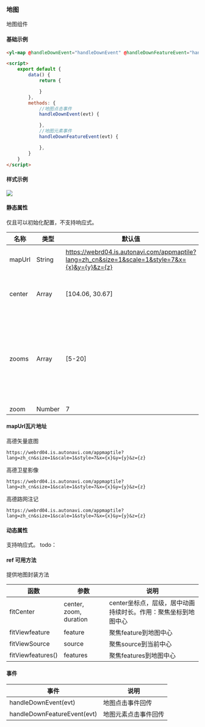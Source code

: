 ### 地图

地图组件



#### **基础示例**

```html
<yl-map @handleDownEvent="handleDownEvent" @handleDownFeatureEvent="handleDownFeatureEvent"></yl-map>

<script>
	export default {
		data() {
			return {

			}
		},
		methods: {
			//地图点击事件
			handleDownEvent(evt) {

			},
			//地图元素事件
			handleDownFeatureEvent(evt) {

			},
		}
	}
</script>
```



#### 样式示例

![](D:\test\vue2-openlayers\docs\.vuepress\public\images\yl-map.png)



#### 静态属性

仅且可以初始化配置，不支持响应式。

| 名称   | 类型   | 默认值                                                       | 说明                                   |
| ------ | ------ | ------------------------------------------------------------ | -------------------------------------- |
| mapUrl | String | https://webrd04.is.autonavi.com/appmaptile?lang=zh_cn&size=1&scale=1&style=7&x={x}&y={y}&z={z} | 瓦片地图地址                           |
| center | Array  | [104.06, 30.67]                                              | 地图中心点坐标值                       |
| zooms  | Array  | [5-20]                                                       | 地图显示的缩放级别范围，取值范围[3-20] |
| zoom   | Number | 7                                                            |                                        |



#### mapUrl瓦片地址

高德矢量底图

```
https://webrd04.is.autonavi.com/appmaptile?lang=zh_cn&size=1&scale=1&style=7&x={x}&y={y}&z={z}
```

高德卫星影像

```
https://webrd04.is.autonavi.com/appmaptile?lang=zh_cn&size=1&scale=1&style=7&x={x}&y={y}&z={z}
```

高德路网注记

```
https://webrd04.is.autonavi.com/appmaptile?lang=zh_cn&size=1&scale=1&style=7&x={x}&y={y}&z={z}
```



#### **动态属性**

支持响应式。
todo：



#### **ref 可用方法**

提供地图封装方法

| 函数              | 参数                   | 说明                                                         |
| ----------------- | ---------------------- | ------------------------------------------------------------ |
| fitCenter         | center, zoom, duration | center坐标点，层级，居中动画持续时长。作用：聚焦坐标到地图中心 |
| fitViewfeature    | feature                | 聚焦feature到地图中心                                        |
| fitViewSource     | source                 | 聚焦source到当前中心                                         |
| fitViewfeatures() | features               | 聚焦features到地图中心                                       |



#### 事件

|  事件   | 说明 |
|  ----  | ----  |
| handleDownEvent(evt) | 地图点击事件回传 |
| handleDownFeatureEvent(evt) | 地图元素点击事件回传 |
